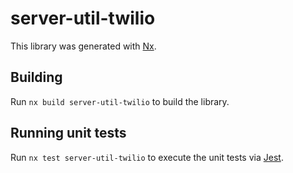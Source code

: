 # server-util-twilio

This library was generated with [Nx](https://nx.dev).



## Building

Run `nx build server-util-twilio` to build the library.





## Running unit tests

Run `nx test server-util-twilio` to execute the unit tests via [Jest](https://jestjs.io).


